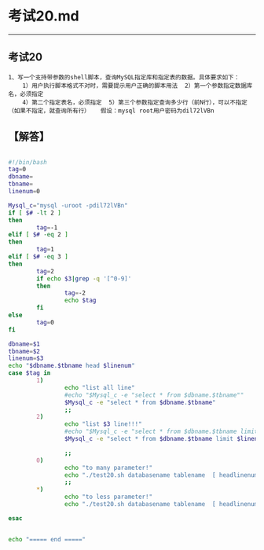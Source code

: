 # 考试20.md  
---  
## 考试20  
    1、写一个支持带参数的shell脚本，查询MySQL指定库和指定表的数据。具体要求如下：   
        1）用户执行脚本格式不对时，需要提示用户正确的脚本用法  2）第一个参数指定数据库名，必须指定  
        4）第二个指定表名，必须指定  5）第三个参数指定查询多少行（前N行），可以不指定（如果不指定，就查询所有行）   假设：mysql root用户密码为dil72lVBn  

## 【解答】   
```bash  

#!/bin/bash
tag=0
dbname=
tbname=
linenum=0

Mysql_c="mysql -uroot -pdil72lVBn"
if [ $# -lt 2 ]
then
        tag=-1
elif [ $# -eq 2 ]
then
        tag=1
elif [ $# -eq 3 ]
then
        tag=2
        if echo $3|grep -q '[^0-9]'
        then
                tag=-2
                echo $tag
        fi
else
        tag=0
fi

dbname=$1
tbname=$2
linenum=$3
echo "$dbname.$tbname head $linenum"
case $tag in
        1)
                echo "list all line"
                #echo "$Mysql_c -e "select * from $dbname.$tbname""
                $Mysql_c -e "select * from $dbname.$tbname"
                ;;
        2)
                echo "list $3 line!!!"
                #echo "$Mysql_c -e "select * from $dbname.$tbname limit $linenum ""
                $Mysql_c -e "select * from $dbname.$tbname limit $linenum "

                ;;
        0)
                echo "to many parameter!"
                echo "./test20.sh databasename tablename  [ headlinenum  ]"
                ;;
        *)
                echo "to less parameter!"
                echo "./test20.sh databasename tablename  [ headlinenum  ]"

esac


echo "===== end ====="


```  